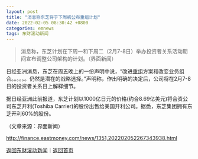 ```yaml
---
layout: post
title: "消息称东芝将于下周初公布重组计划"
date: 2022-02-05 08:30:42 +0800
categories: emnews
tags: 东财滚动新闻
---
```

> 消息称，东芝计划在下周一和下周二（2月7-8日）举办投资者关系活动期间宣布调整公司架构的计划。（界面新闻）

<p>日经亚洲消息，东芝在周五晚上的一份声明中说，“改进<span id="Info.3271"><a href="http://data.eastmoney.com/bgcz/" class="infokey">重组</a></span>方案和改变业务组合。。。。。。仍然是潜在的战略选择。”声明称，作出明确的决定后，公司将在2月7-8日的投资者关系日上解释细节。</p>
 <p>据日经亚洲此前报道，东芝计划以1000亿日元的价格(约合8.69亿美元)将合资公司东芝开利(Toshiba Carrier)的股份出售给美国开利公司。据悉，东芝集团拥有东芝开利60%的股份。</p><p class="em_media">（文章来源：界面新闻）</p>

<http://finance.eastmoney.com/news/1351,202202052267343938.html>

[返回东财滚动新闻](//finews.withounder.com/emnews/)｜[返回首页](//finews.withounder.com/)